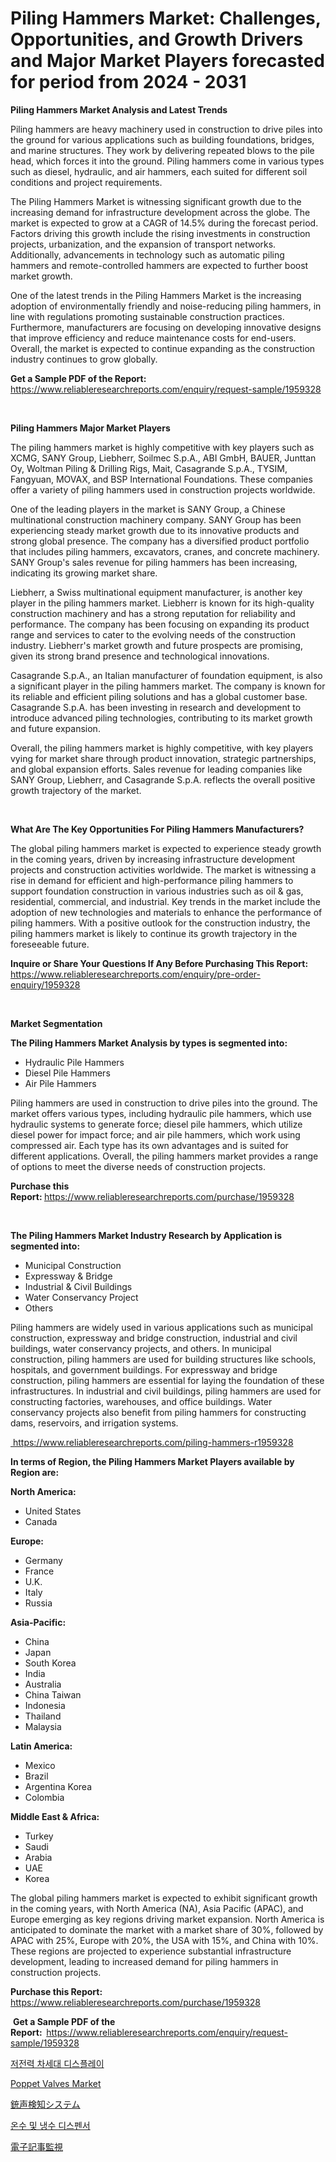 <p><h1>Piling Hammers Market: Challenges, Opportunities, and Growth Drivers and Major Market Players forecasted for period from 2024 - 2031</h1></p><p><strong>Piling Hammers Market Analysis and Latest Trends</strong></p>
<p><p>Piling hammers are heavy machinery used in construction to drive piles into the ground for various applications such as building foundations, bridges, and marine structures. They work by delivering repeated blows to the pile head, which forces it into the ground. Piling hammers come in various types such as diesel, hydraulic, and air hammers, each suited for different soil conditions and project requirements.</p><p>The Piling Hammers Market is witnessing significant growth due to the increasing demand for infrastructure development across the globe. The market is expected to grow at a CAGR of 14.5% during the forecast period. Factors driving this growth include the rising investments in construction projects, urbanization, and the expansion of transport networks. Additionally, advancements in technology such as automatic piling hammers and remote-controlled hammers are expected to further boost market growth.</p><p>One of the latest trends in the Piling Hammers Market is the increasing adoption of environmentally friendly and noise-reducing piling hammers, in line with regulations promoting sustainable construction practices. Furthermore, manufacturers are focusing on developing innovative designs that improve efficiency and reduce maintenance costs for end-users. Overall, the market is expected to continue expanding as the construction industry continues to grow globally.</p></p>
<p><strong>Get a Sample PDF of the Report:&nbsp;</strong> <a href="https://www.reliableresearchreports.com/enquiry/request-sample/1959328">https://www.reliableresearchreports.com/enquiry/request-sample/1959328</a></p>
<p>&nbsp;</p>
<p><strong>Piling Hammers Major Market Players</strong></p>
<p><p>The piling hammers market is highly competitive with key players such as XCMG, SANY Group, Liebherr, Soilmec S.p.A., ABI GmbH, BAUER, Junttan Oy, Woltman Piling & Drilling Rigs, Mait, Casagrande S.p.A., TYSIM, Fangyuan, MOVAX, and BSP International Foundations. These companies offer a variety of piling hammers used in construction projects worldwide.</p><p>One of the leading players in the market is SANY Group, a Chinese multinational construction machinery company. SANY Group has been experiencing steady market growth due to its innovative products and strong global presence. The company has a diversified product portfolio that includes piling hammers, excavators, cranes, and concrete machinery. SANY Group's sales revenue for piling hammers has been increasing, indicating its growing market share.</p><p>Liebherr, a Swiss multinational equipment manufacturer, is another key player in the piling hammers market. Liebherr is known for its high-quality construction machinery and has a strong reputation for reliability and performance. The company has been focusing on expanding its product range and services to cater to the evolving needs of the construction industry. Liebherr's market growth and future prospects are promising, given its strong brand presence and technological innovations.</p><p>Casagrande S.p.A., an Italian manufacturer of foundation equipment, is also a significant player in the piling hammers market. The company is known for its reliable and efficient piling solutions and has a global customer base. Casagrande S.p.A. has been investing in research and development to introduce advanced piling technologies, contributing to its market growth and future expansion.</p><p>Overall, the piling hammers market is highly competitive, with key players vying for market share through product innovation, strategic partnerships, and global expansion efforts. Sales revenue for leading companies like SANY Group, Liebherr, and Casagrande S.p.A. reflects the overall positive growth trajectory of the market.</p></p>
<p>&nbsp;</p>
<p><strong>What Are The Key Opportunities For Piling Hammers Manufacturers?</strong></p>
<p><p>The global piling hammers market is expected to experience steady growth in the coming years, driven by increasing infrastructure development projects and construction activities worldwide. The market is witnessing a rise in demand for efficient and high-performance piling hammers to support foundation construction in various industries such as oil & gas, residential, commercial, and industrial. Key trends in the market include the adoption of new technologies and materials to enhance the performance of piling hammers. With a positive outlook for the construction industry, the piling hammers market is likely to continue its growth trajectory in the foreseeable future.</p></p>
<p><strong>Inquire or Share Your Questions If Any Before Purchasing This Report:</strong> <a href="https://www.reliableresearchreports.com/enquiry/pre-order-enquiry/1959328">https://www.reliableresearchreports.com/enquiry/pre-order-enquiry/1959328</a></p>
<p>&nbsp;</p>
<p><strong>Market Segmentation</strong></p>
<p><strong>The Piling Hammers Market Analysis by types is segmented into:</strong></p>
<p><ul><li>Hydraulic Pile Hammers</li><li>Diesel Pile Hammers</li><li>Air Pile Hammers</li></ul></p>
<p><p>Piling hammers are used in construction to drive piles into the ground. The market offers various types, including hydraulic pile hammers, which use hydraulic systems to generate force; diesel pile hammers, which utilize diesel power for impact force; and air pile hammers, which work using compressed air. Each type has its own advantages and is suited for different applications. Overall, the piling hammers market provides a range of options to meet the diverse needs of construction projects.</p></p>
<p><strong>Purchase this Report:&nbsp;</strong><a href="https://www.reliableresearchreports.com/purchase/1959328">https://www.reliableresearchreports.com/purchase/1959328</a></p>
<p>&nbsp;</p>
<p><strong>The Piling Hammers Market Industry Research by Application is segmented into:</strong></p>
<p><ul><li>Municipal Construction</li><li>Expressway & Bridge</li><li>Industrial & Civil Buildings</li><li>Water Conservancy Project</li><li>Others</li></ul></p>
<p><p>Piling hammers are widely used in various applications such as municipal construction, expressway and bridge construction, industrial and civil buildings, water conservancy projects, and others. In municipal construction, piling hammers are used for building structures like schools, hospitals, and government buildings. For expressway and bridge construction, piling hammers are essential for laying the foundation of these infrastructures. In industrial and civil buildings, piling hammers are used for constructing factories, warehouses, and office buildings. Water conservancy projects also benefit from piling hammers for constructing dams, reservoirs, and irrigation systems.</p></p>
<p><a href="https://www.reliableresearchreports.com/piling-hammers-r1959328">&nbsp;https://www.reliableresearchreports.com/piling-hammers-r1959328</a></p>
<p><strong>In terms of Region, the Piling Hammers Market Players available by Region are:</strong></p>
<p>
    <p> <strong> North America: </strong>
        <ul>
            <li>United States</li>
            <li>Canada</li>
        </ul>
        </p> 
    <p> <strong> Europe: </strong>
        <ul>
            <li>Germany</li>
            <li>France</li>
            <li>U.K.</li>
            <li>Italy</li>
            <li>Russia</li>
        </ul>
        </p> 
    <p> <strong> Asia-Pacific: </strong>
        <ul>
            <li>China</li>
            <li>Japan</li>
            <li>South Korea</li>
            <li>India</li>
            <li>Australia</li>
            <li>China Taiwan</li>
            <li>Indonesia</li>
            <li>Thailand</li>
            <li>Malaysia</li>
        </ul>
        </p> 
    <p> <strong> Latin America: </strong>
        <ul>
            <li>Mexico</li>
            <li>Brazil</li>
            <li>Argentina Korea</li>
            <li>Colombia</li>
        </ul>
        </p> 
    <p> <strong> Middle East & Africa: </strong>
        <ul>
            <li>Turkey</li>
            <li>Saudi</li>
            <li>Arabia</li>
            <li>UAE</li>
            <li>Korea</li>
        </ul>
    </p>
    </p>
<p><p>The global piling hammers market is expected to exhibit significant growth in the coming years, with North America (NA), Asia Pacific (APAC), and Europe emerging as key regions driving market expansion. North America is anticipated to dominate the market with a market share of 30%, followed by APAC with 25%, Europe with 20%, the USA with 15%, and China with 10%. These regions are projected to experience substantial infrastructure development, leading to increased demand for piling hammers in construction projects.</p></p>
<p><strong>Purchase this Report: </strong><a href="https://www.reliableresearchreports.com/purchase/1959328">https://www.reliableresearchreports.com/purchase/1959328</a></p>
<p>&nbsp;<strong>Get a Sample PDF of the Report:&nbsp;&nbsp;</strong><a href="https://www.reliableresearchreports.com/enquiry/request-sample/1959328">https://www.reliableresearchreports.com/enquiry/request-sample/1959328</a></p>
<p><strong></strong></p>
<p><p><a href="https://medium.com/@fabiancobuc20222022/%EB%8B%A4%EC%9D%8C-%EC%84%B8%ED%8A%B8%EB%AA%85%EC%9D%84-%ED%95%9C%EA%B5%AD%EC%96%B4%EB%A1%9C-%EB%B2%88%EC%97%AD%ED%95%98%EC%84%B8%EC%9A%94-%EC%A0%80%EC%A0%84%EB%A0%A5-%EB%8B%A4%EC%9D%8C-%EC%84%B8%EB%8C%80-%EB%94%94%EC%8A%A4%ED%94%8C%EB%A0%88%EC%9D%B4-%EC%8B%9C%EC%9E%A5-%EB%B6%84%EC%84%9D-%EA%B8%80%EB%A1%9C%EB%B2%8C-%EC%82%B0%EC%97%85-%EC%A0%84%EB%A7%9D-%EB%B0%8F-%EC%98%88%EC%B8%A1-2024%EB%85%84%EB%B6%80%ED%84%B0-2031%EB%85%84%EA%B9%8C%EC%A7%80-367dd185ca8b">저전력 차세대 디스플레이</a></p><p><a href="https://github.com/dx0328/Market-Research-Report-List-2/blob/main/poppet-valves-market.md">Poppet Valves Market</a></p><p><a href="https://medium.com/@redsalmon1949/%E9%8A%83%E6%92%83%E9%9F%B3%E6%A4%9C%E5%87%BA%E3%82%B7%E3%82%B9%E3%83%86%E3%83%A0%E5%B8%82%E5%A0%B4-2031%E5%B9%B4%E3%81%BE%E3%81%A7%E3%81%AE%E6%88%90%E5%8A%9F%E3%81%99%E3%82%8B%E3%83%93%E3%82%B8%E3%83%8D%E3%82%B9%E6%88%A6%E7%95%A5%E3%81%AE%E9%8D%B5%E3%82%92%E4%BA%88%E6%B8%AC-ae6a9155647b">銃声検知システム</a></p><p><a href="https://medium.com/@codinchelcea2022/%EC%98%A8%EC%88%98-%EB%B0%8F-%EB%83%89%EC%88%98-%EA%B3%B5%EA%B8%89%EA%B8%B0-%EC%8B%9C%EC%9E%A5-%ED%86%B5%EC%B0%B0-%EC%8B%9C%EC%9E%A5-%EB%8F%99%ED%96%A5-%EC%84%B1%EC%9E%A5-2024%EB%85%84%EB%B6%80%ED%84%B0-2031%EB%85%84%EA%B9%8C%EC%A7%80-%EC%98%88%EC%83%81%EB%90%9C-%EA%B2%83-0070008752ef">온수 및 냉수 디스펜서</a></p><p><a href="https://medium.com/@edwards13jessica/%E9%9B%BB%E5%AD%90%E5%BC%8F%E7%9B%A3%E8%A6%96%E5%B8%82%E5%A0%B4%E3%81%AE%E8%A6%8F%E6%A8%A1-%E5%B8%82%E5%A0%B4%E3%81%AE%E8%A6%8B%E9%80%9A%E3%81%97%E3%81%A8%E5%B8%82%E5%A0%B4%E4%BA%88%E6%B8%AC-2024%E5%B9%B4%E3%81%8B%E3%82%892031%E5%B9%B4-aa49fde5f82a">電子記事監視</a></p></p>